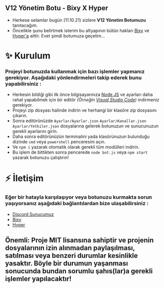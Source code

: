 ## V12 Yönetim Botu - Bixy X Hyper

* Herkese selamlar bugün (11.10.21) sizlere **V12 Yönetim Botumuzu** tanıtacağım.
* Öncelikle şunu belirtmek isterim bu altyapının bütün hakları [Bixy](https://discord.com/users/409604555094097939)  ve [Hyper'a](https://discord.com/users/564894186386751508) aittir. Evet şimdi botumuza geçelim...

# ✨ Kurulum
### Projeyi botunuzda kullanmak için bazı işlemler yapmanız gerekiyor. Aşağıdaki yönlendirmeleri takip ederek bunu yapabilirsiniz :
* Herkesin bildiği gibi ilk önce bilgisayarınıza [Node JS](https://nodejs.org/tr/) ve ayarları daha rahat yapabilmek için bir editör *(Örneğin [Visual Studio Code](https://code.visualstudio.com/))* indirmeniz gerekiyor.
* Projeyi zip dosyası halinde indirin ve herhangi bir klasöre zip dosyasını çıkarın.
* Sonra editörünüzde `Ayarlar/Ayarlar.json` `Ayarlar/Kanallar.json` `Ayarlar/Yetkiler.json` dosyalarına gelerek botunuzun ve sunucunuzun gerekli ayarlarını girin.
* Daha sonra editörünüzün terminalini yada klasörünuzun bulunduğu dizinde `cmd` veya `powershell` penceresini açın.
* Ve `npm i` yazarak otomatik olarak gerekli tüm modülleri indirin.
* Bu işlem de bittikten sonra pencerede `node bot.js` veya `npm start` yazarak botunuzu çalıştırın!
 
 # ⚡ İletişim
### Eğer bir hatayla karşılaşıyor veya botunuzu kurmakta sorun yaşıyorsanız aşağıdaki bağlantılardan bize ulaşabilirsiniz :
* [Discord Sunucumuz](https://discord.gg/D7ZA2tVh8k)
* [Bixy](https://discord.com/users/409604555094097939)
* [Hyper](https://discord.com/users/564894186386751508)

## Önemli: Proje MIT lisansına sahiptir ve projenin dosyalarının izin alınmadan paylaşılması, satılması  veya benzeri durumlar kesinlikle yasaktır. Böyle bir durumun yaşanması sonucunda bundan sorumlu şahıs(lar)a gerekli işlemler yapılacaktır!
